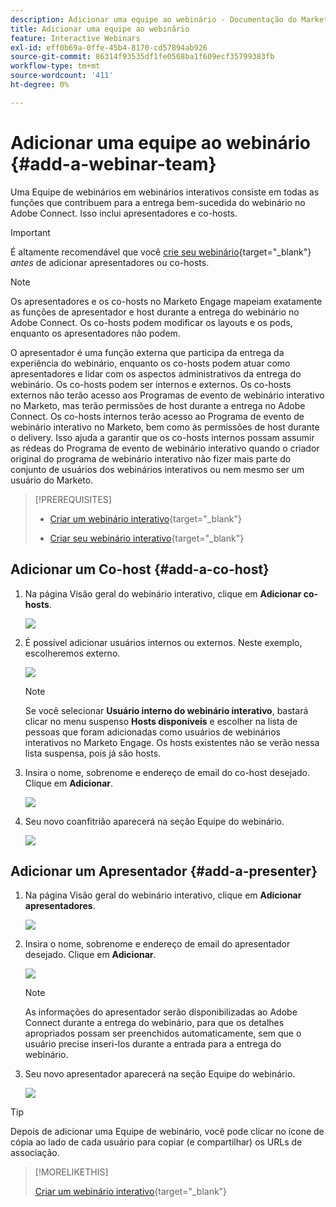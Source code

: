 ```yaml
---
description: Adicionar uma equipe ao webinário - Documentação do Marketo - Documentação do produto
title: Adicionar uma equipe ao webinário
feature: Interactive Webinars
exl-id: eff0b69a-0ffe-45b4-8170-cd57894ab926
source-git-commit: 86314f93535df1fe0568ba1f609ecf35799383fb
workflow-type: tm+mt
source-wordcount: '411'
ht-degree: 0%

---
```


# Adicionar uma equipe ao webinário {#add-a-webinar-team}

Uma Equipe de webinários em webinários interativos consiste em todas as funções que contribuem para a entrega bem-sucedida do webinário no Adobe Connect. Isso inclui apresentadores e co-hosts.

>[!IMPORTANT]
>
>É altamente recomendável que você [crie seu webinário](/help/marketo/product-docs/demand-generation/events/interactive-webinars/designing-interactive-webinars.md){target="_blank"} _antes_ de adicionar apresentadores ou co-hosts.

>[!NOTE]
>
>Os apresentadores e os co-hosts no Marketo Engage mapeiam exatamente as funções de apresentador e host durante a entrega do webinário no Adobe Connect. Os co-hosts podem modificar os layouts e os pods, enquanto os apresentadores não podem.

O apresentador é uma função externa que participa da entrega da experiência do webinário, enquanto os co-hosts podem atuar como apresentadores e lidar com os aspectos administrativos da entrega do webinário. Os co-hosts podem ser internos e externos. Os co-hosts externos não terão acesso aos Programas de evento de webinário interativo no Marketo, mas terão permissões de host durante a entrega no Adobe Connect. Os co-hosts internos terão acesso ao Programa de evento de webinário interativo no Marketo, bem como às permissões de host durante o delivery. Isso ajuda a garantir que os co-hosts internos possam assumir as rédeas do Programa de evento de webinário interativo quando o criador original do programa de webinário interativo não fizer mais parte do conjunto de usuários dos webinários interativos ou nem mesmo ser um usuário do Marketo.

>[!PREREQUISITES]
>
>* [Criar um webinário interativo](/help/marketo/product-docs/demand-generation/events/interactive-webinars/create-an-interactive-webinar.md){target="_blank"}
>
>* [Criar seu webinário interativo](/help/marketo/product-docs/demand-generation/events/interactive-webinars/designing-interactive-webinars.md){target="_blank"}

## Adicionar um Co-host {#add-a-co-host}

1. Na página Visão geral do webinário interativo, clique em **Adicionar co-hosts**.

   ![](assets/add-a-webinar-team-1.png)

1. É possível adicionar usuários internos ou externos. Neste exemplo, escolheremos externo.

   ![](assets/add-a-webinar-team-2.png)

   >[!NOTE]
   >
   >Se você selecionar **Usuário interno do webinário interativo**, bastará clicar no menu suspenso **Hosts disponíveis** e escolher na lista de pessoas que foram adicionadas como usuários de webinários interativos no Marketo Engage. Os hosts existentes não se verão nessa lista suspensa, pois já são hosts.

1. Insira o nome, sobrenome e endereço de email do co-host desejado. Clique em **Adicionar**.

   ![](assets/add-a-webinar-team-3.png)

1. Seu novo coanfitrião aparecerá na seção Equipe do webinário.

   ![](assets/add-a-webinar-team-4.png)

## Adicionar um Apresentador {#add-a-presenter}

1. Na página Visão geral do webinário interativo, clique em **Adicionar apresentadores**.

   ![](assets/add-a-webinar-team-5.png)

1. Insira o nome, sobrenome e endereço de email do apresentador desejado. Clique em **Adicionar**.

   ![](assets/add-a-webinar-team-6.png)

   >[!NOTE]
   >
   >As informações do apresentador serão disponibilizadas ao Adobe Connect durante a entrega do webinário, para que os detalhes apropriados possam ser preenchidos automaticamente, sem que o usuário precise inseri-los durante a entrada para a entrega do webinário.

1. Seu novo apresentador aparecerá na seção Equipe do webinário.

   ![](assets/add-a-webinar-team-7.png)

>[!TIP]
>
>Depois de adicionar uma Equipe de webinário, você pode clicar no ícone de cópia ao lado de cada usuário para copiar (e compartilhar) os URLs de associação.

>[!MORELIKETHIS]
>
>[Criar um webinário interativo](/help/marketo/product-docs/demand-generation/events/interactive-webinars/create-an-interactive-webinar.md){target="_blank"}
